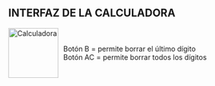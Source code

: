 ## INTERFAZ DE LA CALCULADORA
<div style="display: flex; align-items: center;">
  <img src="https://github.com/user-attachments/assets/fcc031c2-eb5f-4e44-a32f-dd38db54bf51" alt="Calculadora" width="100"/>
  <p style="margin-left: 10px;">
    Botón B = permite borrar el último dígito<br>
    Botón AC = permite borrar todos los dígitos
  </p>
</div>
